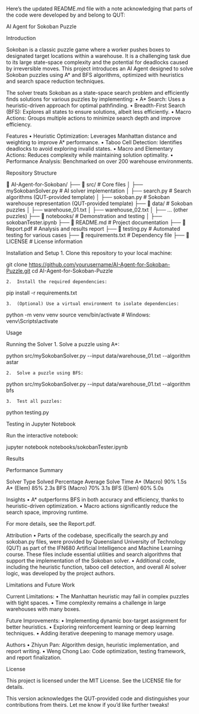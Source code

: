 Here’s the updated README.md file with a note acknowledging that parts of the code were developed by and belong to QUT:

AI Agent for Sokoban Puzzle

Introduction

Sokoban is a classic puzzle game where a worker pushes boxes to designated target locations within a warehouse. It is a challenging task due to its large state-space complexity and the potential for deadlocks caused by irreversible moves. This project introduces an AI Agent designed to solve Sokoban puzzles using A* and BFS algorithms, optimized with heuristics and search space reduction techniques.

The solver treats Sokoban as a state-space search problem and efficiently finds solutions for various puzzles by implementing:
	•	A* Search: Uses a heuristic-driven approach for optimal pathfinding.
	•	Breadth-First Search (BFS): Explores all states to ensure solutions, albeit less efficiently.
	•	Macro Actions: Groups multiple actions to minimize search depth and improve efficiency.

Features
	•	Heuristic Optimization: Leverages Manhattan distance and weighting to improve A* performance.
	•	Taboo Cell Detection: Identifies deadlocks to avoid exploring invalid states.
	•	Macro and Elementary Actions: Reduces complexity while maintaining solution optimality.
	•	Performance Analysis: Benchmarked on over 200 warehouse environments.

Repository Structure

📂 AI-Agent-for-Sokoban/
├── 📁 src/                  # Core files
│   ├── mySokobanSolver.py   # AI solver implementation
│   ├── search.py            # Search algorithms (QUT-provided template)
│   ├── sokoban.py           # Sokoban warehouse representation (QUT-provided template)
├── 📁 data/                 # Sokoban puzzles
│   ├── warehouse_01.txt
│   ├── warehouse_02.txt
│   ├── ... (other puzzles)
├── 📁 notebooks/            # Demonstration and testing
│   ├── sokobanTester.ipynb
├── 📄 README.md             # Project documentation
├── 📄 Report.pdf            # Analysis and results report
├── 📄 testing.py            # Automated testing for various cases
├── 📄 requirements.txt      # Dependency file
├── 📄 LICENSE               # License information

Installation and Setup
	1.	Clone this repository to your local machine:

git clone https://github.com/yourusername/AI-Agent-for-Sokoban-Puzzle.git
cd AI-Agent-for-Sokoban-Puzzle


	2.	Install the required dependencies:

pip install -r requirements.txt


	3.	(Optional) Use a virtual environment to isolate dependencies:

python -m venv venv
source venv/bin/activate  # Windows: venv\Scripts\activate

Usage

Running the Solver
	1.	Solve a puzzle using A*:

python src/mySokobanSolver.py --input data/warehouse_01.txt --algorithm astar


	2.	Solve a puzzle using BFS:

python src/mySokobanSolver.py --input data/warehouse_01.txt --algorithm bfs


	3.	Test all puzzles:

python testing.py



Testing in Jupyter Notebook

Run the interactive notebook:

jupyter notebook notebooks/sokobanTester.ipynb

Results

Performance Summary

Solver Type	Solved Percentage	Average Solve Time
A* (Macro)	90%	1.5s
A* (Elem)	85%	2.3s
BFS (Macro)	70%	3.1s
BFS (Elem)	60%	5.0s

Insights
	•	A* outperforms BFS in both accuracy and efficiency, thanks to heuristic-driven optimization.
	•	Macro actions significantly reduce the search space, improving runtime.

For more details, see the Report.pdf.

Attribution
	•	Parts of the codebase, specifically the search.py and sokoban.py files, were provided by Queensland University of Technology (QUT) as part of the IFN680 Artificial Intelligence and Machine Learning course. These files include essential utilities and search algorithms that support the implementation of the Sokoban solver.
	•	Additional code, including the heuristic function, taboo cell detection, and overall AI solver logic, was developed by the project authors.

Limitations and Future Work

Current Limitations:
	•	The Manhattan heuristic may fail in complex puzzles with tight spaces.
	•	Time complexity remains a challenge in large warehouses with many boxes.

Future Improvements:
	•	Implementing dynamic box-target assignment for better heuristics.
	•	Exploring reinforcement learning or deep learning techniques.
	•	Adding iterative deepening to manage memory usage.

Authors
	•	Zhiyun Pan: Algorithm design, heuristic implementation, and report writing.
	•	Weng Chong Lao: Code optimization, testing framework, and report finalization.

License

This project is licensed under the MIT License. See the LICENSE file for details.

This version acknowledges the QUT-provided code and distinguishes your contributions from theirs. Let me know if you’d like further tweaks!
